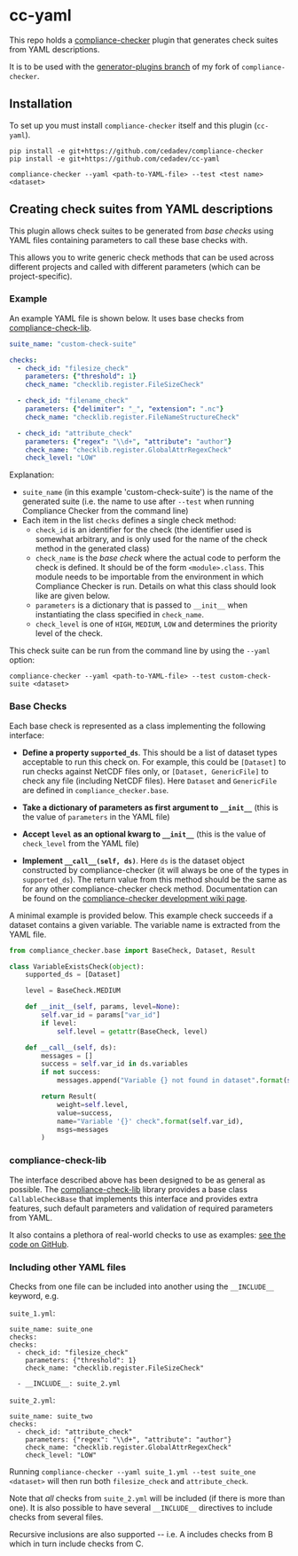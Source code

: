 # cc-yaml

This repo holds a [compliance-checker](https://github.com/ioos/compliance-checker)
plugin that generates check suites from YAML descriptions.

It is to be used with the
[generator-plugins branch](https://github.com/cedadev/compliance-checker/tree/generator-plugins)
of my fork of `compliance-checker`.

## Installation

To set up you must install `compliance-checker` itself and this plugin (`cc-yaml`).

```
pip install -e git+https://github.com/cedadev/compliance-checker
pip install -e git+https://github.com/cedadev/cc-yaml

compliance-checker --yaml <path-to-YAML-file> --test <test name> <dataset>
```

## Creating check suites from YAML descriptions

This plugin allows check suites to be generated from *base checks* using YAML
files containing parameters to call these base checks with.

This allows you to write generic check methods that can be used across
different projects and called with different parameters (which can be
project-specific).

### Example

An example YAML file is shown below. It uses base checks from
[compliance-check-lib](https://github.com/cedadev/compliance-check-lib).

```yaml
suite_name: "custom-check-suite"

checks:
  - check_id: "filesize_check"
    parameters: {"threshold": 1}
    check_name: "checklib.register.FileSizeCheck"

  - check_id: "filename_check"
    parameters: {"delimiter": "_", "extension": ".nc"}
    check_name: "checklib.register.FileNameStructureCheck"

  - check_id: "attribute_check"
    parameters: {"regex": "\\d+", "attribute": "author"}
    check_name: "checklib.register.GlobalAttrRegexCheck"
    check_level: "LOW"
```

Explanation:

* `suite_name` (in this example 'custom-check-suite') is the name of the generated suite (i.e. the
  name to use after `--test` when running Compliance Checker from the command line)
* Each item in the list `checks` defines a single check method:
  * `check_id` is an identifier for the check (the identifier used is somewhat arbitrary, and is
    only used for the name of the check method in the generated class)
  * `check_name` is the *base check* where the actual code to perform the check is defined. It
    should be of the form `<module>.class`. This module needs to be importable from the environment
    in which Compliance Checker is run. Details on what this class should look like are given below.
  * `parameters` is a dictionary that is passed to `__init__` when instantiating the class
    specified in `check_name`.
  * `check_level` is one of `HIGH`, `MEDIUM`, `LOW` and determines the priority level of the check.

This check suite can be run from the command line by using the `--yaml` option:
```
compliance-checker --yaml <path-to-YAML-file> --test custom-check-suite <dataset>
```

### Base Checks

Each base check is represented as a class implementing the following interface:

* **Define a property `supported_ds`**. This should be a list of dataset types
  acceptable to run this check on. For example, this could be `[Dataset]` to
  run checks against NetCDF files only, or `[Dataset, GenericFile]` to check
  any file (including NetCDF files). Here `Dataset` and `GenericFile` are
  defined in `compliance_checker.base`.

* **Take a dictionary of parameters as first argument to `__init__`** (this is
  the value of `parameters` in the YAML file)

* **Accept `level` as an optional kwarg to `__init__`** (this is the value of
  `check_level` from the YAML file)

* **Implement `__call__(self, ds)`**. Here `ds` is the dataset object
  constructed by compliance-checker (it will always be one of the types in
  `supported_ds`). The return value from this method should be the same as for
  any other compliance-checker check method. Documentation can be found on the
  [compliance-checker development wiki page](https://github.com/ioos/compliance-checker/wiki/Development).

A minimal example is provided below. This example check succeeds if a dataset
contains a given variable. The variable name is extracted from the YAML file.

```python
from compliance_checker.base import BaseCheck, Dataset, Result

class VariableExistsCheck(object):
    supported_ds = [Dataset]

    level = BaseCheck.MEDIUM

    def __init__(self, params, level=None):
        self.var_id = params["var_id"]
        if level:
            self.level = getattr(BaseCheck, level)

    def __call__(self, ds):
        messages = []
        success = self.var_id in ds.variables
        if not success:
            messages.append("Variable {} not found in dataset".format(self.var_id))

        return Result(
            weight=self.level,
            value=success,
            name="Variable '{}' check".format(self.var_id),
            msgs=messages
        )
```

### compliance-check-lib

The interface described above has been designed to be as general as possible.
The [compliance-check-lib](https://github.com/cedadev/compliance-check-lib)
library provides a base class `CallableCheckBase` that implements this
interface and provides extra features, such default parameters and validation
of required parameters from YAML.

It also contains a plethora of real-world checks to use as examples:
[see the code on GitHub](https://github.com/cedadev/compliance-check-lib/tree/master/checklib/register).

### Including other YAML files

Checks from one file can be included into another using the `__INCLUDE__`
keyword, e.g.

`suite_1.yml`:
```
suite_name: suite_one
checks:
checks:
  - check_id: "filesize_check"
    parameters: {"threshold": 1}
    check_name: "checklib.register.FileSizeCheck"

  - __INCLUDE__: suite_2.yml
```

`suite_2.yml`:
```
suite_name: suite_two
checks:
  - check_id: "attribute_check"
    parameters: {"regex": "\\d+", "attribute": "author"}
    check_name: "checklib.register.GlobalAttrRegexCheck"
    check_level: "LOW"
```

Running `compliance-checker --yaml suite_1.yml --test suite_one <dataset>` will
then run both `filesize_check` and `attribute_check`.

Note that *all* checks from `suite_2.yml` will be included (if there is more
than one). It is also possible to have several `__INCLUDE__` directives to
include checks from several files.

Recursive inclusions are also supported -- i.e. A includes checks from B which
in turn include checks from C.
